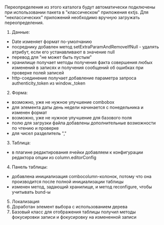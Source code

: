 Переопределения из этого каталога будут автоматически подключены при использовании пакета в
"классическом" приложения extjs. Для "неклассических" приложений необходимо вручную загружать переопределения.

1. Данные:
 - Date изменяет формат по-умолчанию
 - посреднику добавлен метод setExtraParamAndRemoveIfNull - удалять атрибут, если его устанавливают в значение null
 - перевод для "не может быть пустым"
 - хранилище получает методы получения факта совершения любых изменений в записях и
 получения сообщений об ошибках при проверке полей записей
 - http-соединение получает добавление параметра запроса authenticity_token из window._token
2. Форма:
 - возможно, уже не нужное улучшение combobox
 - для элемента даты день недели начинается с понедельника и изменен формат
 - возможно, уже не нужное улучшение для базового поля
 - полю для загрузки файла добавлены дополнительные возможности по чтению и проверке
 - для чисел разделитель ","
3. Таблица:
 - в плагине редактирования ячейки добавляем к конфигурации редактора опции из column.editorConfig
4. Панель таблицы:
 - добавлена инициализация combocolumn-колонок, потому что она производится после полной инициализации таблицы
 - изменен метод, задающий хранилище, и метод reconfigure, чтобы учитывать bund-ы
5. Локализация
6. Доработан элемент выбора с использованием дерева
7. Базовый класс для отображения таблицы получил методы фокусировки записи и фокусировку на измененной записи

